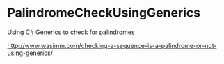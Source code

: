 # PalindromeCheckUsingGenerics
Using C# Generics to check for palindromes

http://www.wasimm.com/checking-a-sequence-is-a-palindrome-or-not-using-generics/
